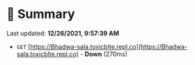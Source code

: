 # 📖 Summary
Last updated: **12/26/2021, 9:57:39 AM**

- `GET` [https://Bhadwa-sala.toxicblte.repl.co](https://Bhadwa-sala.toxicblte.repl.co) - **Down** (270ms)
